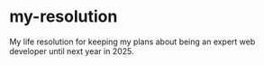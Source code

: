 # my-resolution
My life resolution for keeping my plans about being an expert web developer until next year in 2025.
